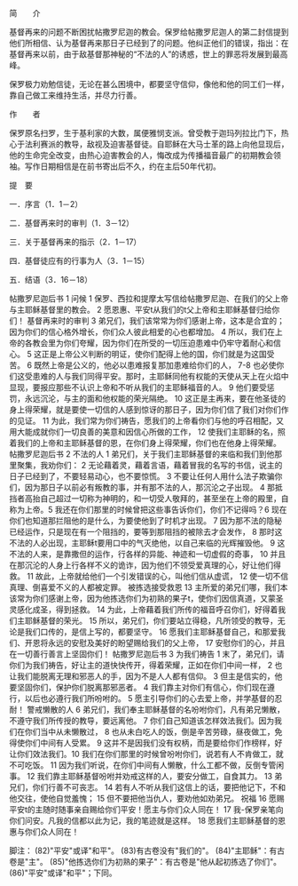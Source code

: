 简　　介

基督再来的问题不断困扰帖撒罗尼迦的教会。保罗给帖撒罗尼迦人的第二封信提到他们所相信、认为基督再来那日子已经到了的问题。他纠正他们的错误，指出：在基督再来以前，由于敌基督那神秘的“不法的人”的诱惑，世上的罪恶将发展到最高峰。

保罗极力劝勉信徒，无论在甚么困境中，都要坚守信仰，像他和他的同工们一样，靠自己做工来维持生活，并尽力行善。

作　　者

保罗原名扫罗，生于基利家的大数，属便雅悯支派。曾受教于迦玛列拉比门下，热心于法利赛派的教导，敌视及迫害基督徒。自耶稣在大马士革的路上向他显现后，他的生命完全改变，由热心迫害教会的人，悔改成为传播福音最广的初期教会领袖。写作日期相信是在前书寄出后不久，约在主后50年代初。

提　要

一．序言（1．1－2）

二．基督再来时的审判（1．3－12）

三．关于基督再来的指示（2．1－17）

四．基督徒应有的行事为人（3．1－15）

五．结语（3．16－18）

帖撒罗尼迦后书 1
问候
1  保罗、西拉和提摩太写信给帖撒罗尼迦、在我们的父上帝与主耶稣基督里的教会。 2 愿恩惠、平安t从我们的t父上帝和主耶稣基督归给你们！
基督再来时的审判
3 弟兄们，我们该常常为你们感谢上帝，这本是合宜的；因为你们的信心格外增长，你们众人彼此相爱的心也都增加。 4 所以，我们在上帝的各教会里为你们夸耀，因为你们在所受的一切压迫患难中仍牢守着耐心和信心。
5 这正是上帝公义判断的明证，使你们配得上他的国，你们就是为这国受苦。 6 既然上帝是公义的，他必以患难报复那加患难给你们的人， 7-8 也必使你们这受患难的人与我们同得平安。那时，主耶稣同他有权能的天使从天上在火焰中显现，要报应那些不认识上帝和不听从我们的主耶稣福音的人。 9 他们要受惩罚，永远沉沦，与主的面和他权能的荣光隔绝。 10 这正是主再来，要在他圣徒的身上得荣耀，就是要使一切信的人感到惊讶的那日子，因为你们信了我们对你们作的见证。 11 为此，我们常为你们祷告，愿我们的上帝看你们与他的呼召相配，又用大能成就你们一切良善的美意和因信心所做的工作， 12 使我们主耶稣的名，照着我们的上帝和主耶稣基督的恩，在你们身上得荣耀，你们也在他身上得荣耀。
帖撒罗尼迦后书 2
不法的人
1 弟兄们，关于我们主耶稣基督的来临和我们到他那里聚集，我劝你们： 2 无论藉着灵，藉着言语，藉着冒我的名写的书信，说主的日子已经到了，不要轻易动心，也不要惊慌。 3 不要让任何人用什么法子欺骗你们，因为那日子以前必有叛教的事，并有那不法的人，那沉沦之子出现。 4 那抵挡者高抬自己超过一切称为神明的，和一切受人敬拜的，甚至坐在上帝的殿里，自称为上帝。5 我还在你们那里的时候曾把这些事告诉你们，你们不记得吗？6 现在你们也知道那拦阻他的是什么，为要使他到了时机才出现。 7 因为那不法的隐秘已经运作，只是现在有一个阻挡的，要等到那阻挡的被除去才会发作， 8 那时这不法的人必出现，主耶稣t要用口中的气灭绝他，以自己来临的光辉摧毁他。 9 这不法的人来，是靠撒但的运作，行各样的异能、神迹和一切虚假的奇事， 10 并且在那沉沦的人身上行各样不义的诡诈，因为他们不领受爱真理的心，好让他们得救。 11 故此，上帝就给他们一个引发错误的心，叫他们信从虚谎， 12 使一切不信真理、倒喜爱不义的人都被定罪。
被拣选接受救恩
13 主所爱的弟兄们哪，我们本该常为你们感谢上帝，因为他拣选你们为初熟的果子t，使你们因信真道，又蒙圣灵感化成圣，得到拯救。 14 为此，上帝藉着我们所传的福音呼召你们，好得着我们主耶稣基督的荣光。 15 所以，弟兄们，你们要站立得稳，凡所领受的教导，无论是我们口传的，是信上写的，都要坚守。
16 愿我们主耶稣基督自己，和那爱我们、开恩将永远的安慰及美好的盼望赐给我们的父上帝， 17 安慰你们的心，并且在一切善行善言上坚固你们！
帖撒罗尼迦后书 3
为我们祷告
1 末了，弟兄们，请你们为我们祷告，好让主的道快快传开，得着荣耀，正如在你们中间一样， 2 也让我们能脱离无理和邪恶人的手，因为不是人人都有信仰。 3 但主是信实的，他要坚固你们，保护你们脱离那邪恶者。 4 我们靠主对你们有信心，你们现在遵行，以后也必遵行我们所吩咐的。 5 愿主引导你们的心去爱上帝，并学基督的忍耐！
警戒懒散的人
6 弟兄们，我们奉主耶稣基督的名吩咐你们，凡有弟兄懒散，不遵守我们所传授的教导，要远离他。 7 你们自己知道该怎样效法我们。因为我们在你们当中从未懒散过， 8 也从未白吃人的饭，倒是辛苦劳碌，昼夜做工，免得使你们中间有人受累。 9 这并不是因我们没有权柄，而是要给你们作榜样，好让你们效法我们。10 我们在你们那里的时候曾吩咐你们，说若有人不肯做工，就不可吃饭。 11 因为我们听说，在你们中间有人懒散，什么工都不做，反倒专管闲事。 12 我们靠主耶稣基督吩咐并劝戒这样的人，要安分做工，自食其力。 13 弟兄们，你们行善不可丧志。
14 若有人不听从我们这信上的话，要把他记下，不和他交往，使他自觉羞愧； 15 但不要把他当仇人，要劝他如劝弟兄。
祝福
16 愿赐平安t的主随时随事亲自赐给你们平安！愿主与你们众人同在！
17 我-保罗亲笔向你们问安。凡我的信都以此为记，我的笔迹就是这样。 18 愿我们主耶稣基督的恩惠与你们众人同在！

脚注：
(82)"平安"或译"和平"。
(83)有古卷没有"我们的"。
(84)"主耶稣"：有古卷是"主"。
(85)"他拣选你们为初熟的果子"：有古卷是"他从起初拣选了你们"。
(86)"平安"或译"和平"；下同。
